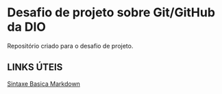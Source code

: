 # Desafio de projeto sobre Git/GitHub da DIO
Repositório criado para o desafio de projeto.

## LINKS ÚTEIS
[Sintaxe Basica Markdown](https://www.markdownguide.org/basic-syntax/)
